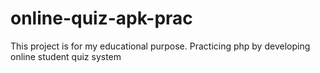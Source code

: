 # online-quiz-apk-prac
This project is for my educational purpose. Practicing php by developing online student quiz system
